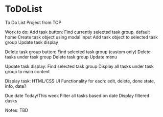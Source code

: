 # ToDoList
To Do List Project from TOP

Work to do:
Add task button:
	Find currently selected task group, default home
	Create task object using modal input
	Add task object to selected task group
	Update task display
	
Delete task group button:
	Find selected task group (custom only)
	Delete tasks under task group
	Delete task group
	Update menu

Update task display:
	Find selected task group
	Display all tasks under task group to main content
	
Display task:
	HTML/CSS UI
	Functionality for each:
		edit, delete, done state, info, date?

Due date Today/This week
	Filter all tasks based on date
	Display filtered dasks
	
Notes:
	TBD
